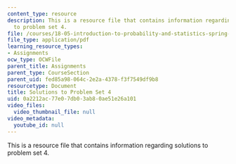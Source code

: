 ```yaml
---
content_type: resource
description: This is a resource file that contains information regarding solutions
  to problem set 4.
file: /courses/18-05-introduction-to-probability-and-statistics-spring-2014/0a2212ac77e07db03ab80ae51e26a101_MIT18_05S14_ps4_solutions.pdf
file_type: application/pdf
learning_resource_types:
- Assignments
ocw_type: OCWFile
parent_title: Assignments
parent_type: CourseSection
parent_uid: fed85a98-064c-2e2a-4378-f3f7549df9b8
resourcetype: Document
title: Solutions to Problem Set 4
uid: 0a2212ac-77e0-7db0-3ab8-0ae51e26a101
video_files:
  video_thumbnail_file: null
video_metadata:
  youtube_id: null
---
```

This is a resource file that contains information regarding solutions to problem set 4.

